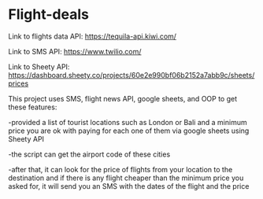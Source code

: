 # Flight-deals
Link to flights data API: https://tequila-api.kiwi.com/

Link to SMS API: https://www.twilio.com/

Link to Sheety API: https://dashboard.sheety.co/projects/60e2e990bf06b2152a7abb9c/sheets/prices

This project uses SMS, flight news API, google sheets, and OOP to get these features:

-provided a list of tourist locations such as London or Bali and a minimum price you are ok with paying for each one of them via google sheets using Sheety API

-the script can get the airport code of these cities

-after that, it can look for the price of flights from your location to the destination and if there is any flight cheaper than the minimum price you asked for, it will send you an SMS with the dates of the flight and the price
